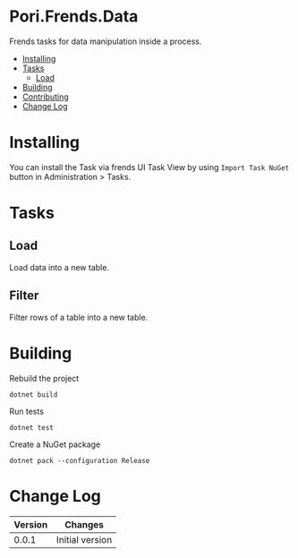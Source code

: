 # Pori.Frends.Data
Frends tasks for data manipulation inside a process.

- [Installing](#installing)
- [Tasks](#tasks)
     - [Load](#Load)
- [Building](#building)
- [Contributing](#contributing)
- [Change Log](#change-log)

# Installing

You can install the Task via frends UI Task View by using `Import Task NuGet` button in Administration > Tasks.

# Tasks

## Load

Load data into a new table.

## Filter

Filter rows of a table into a new table.

# Building

Rebuild the project

`dotnet build`

Run tests

`dotnet test`

Create a NuGet package

`dotnet pack --configuration Release`

# Change Log

| Version | Changes |
| ------- | ------- |
| 0.0.1   | Initial version |
